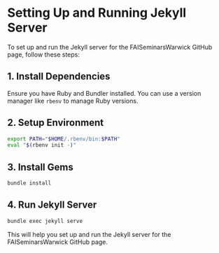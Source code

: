 # Setting Up and Running Jekyll Server

To set up and run the Jekyll server for the FAISeminarsWarwick GitHub page, follow these steps:

## 1. Install Dependencies

Ensure you have Ruby and Bundler installed. You can use a version manager like `rbenv` to manage Ruby versions.

## 2. Setup Environment

```sh
export PATH="$HOME/.rbenv/bin:$PATH"
eval "$(rbenv init -)"
```

## 3. Install Gems

```sh
bundle install
```

## 4. Run Jekyll Server

```sh
bundle exec jekyll serve
```

This will help you set up and run the Jekyll server for the FAISeminarsWarwick GitHub page.
